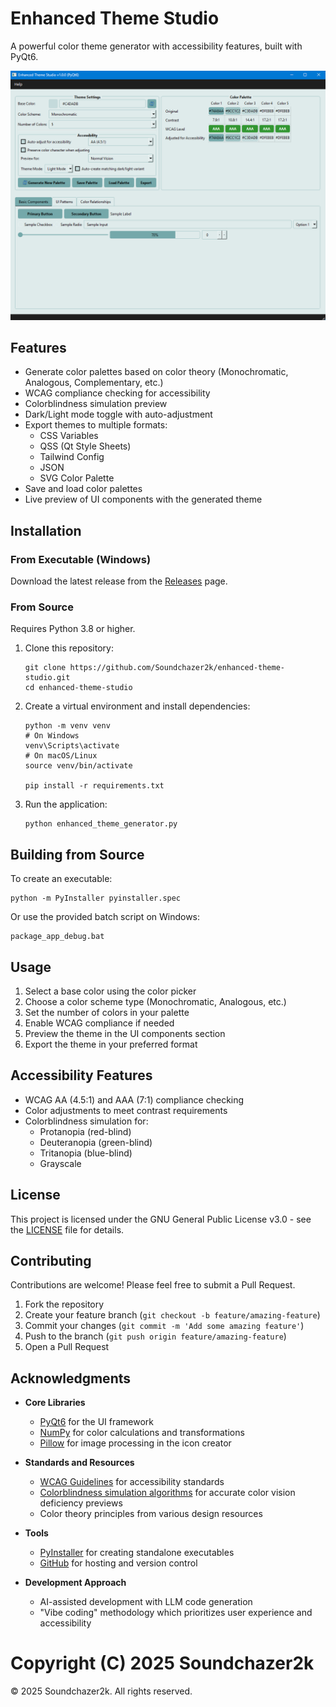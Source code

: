 # Enhanced Theme Studio

A powerful color theme generator with accessibility features, built with PyQt6.

![Enhanced Theme Studio](screenshots/main_interface.png)

## Features

- Generate color palettes based on color theory (Monochromatic, Analogous, Complementary, etc.)
- WCAG compliance checking for accessibility
- Colorblindness simulation preview
- Dark/Light mode toggle with auto-adjustment
- Export themes to multiple formats:
  - CSS Variables
  - QSS (Qt Style Sheets)
  - Tailwind Config
  - JSON
  - SVG Color Palette
- Save and load color palettes
- Live preview of UI components with the generated theme

## Installation

### From Executable (Windows)

Download the latest release from the [Releases](https://github.com/Soundchazer2k/enhanced-theme-studio/releases) page.

### From Source

Requires Python 3.8 or higher.

1. Clone this repository:
   ```
   git clone https://github.com/Soundchazer2k/enhanced-theme-studio.git
   cd enhanced-theme-studio
   ```

2. Create a virtual environment and install dependencies:
   ```
   python -m venv venv
   # On Windows
   venv\Scripts\activate
   # On macOS/Linux
   source venv/bin/activate
   
   pip install -r requirements.txt
   ```

3. Run the application:
   ```
   python enhanced_theme_generator.py
   ```

## Building from Source

To create an executable:

```
python -m PyInstaller pyinstaller.spec
```

Or use the provided batch script on Windows:

```
package_app_debug.bat
```

## Usage

1. Select a base color using the color picker
2. Choose a color scheme type (Monochromatic, Analogous, etc.)
3. Set the number of colors in your palette
4. Enable WCAG compliance if needed
5. Preview the theme in the UI components section
6. Export the theme in your preferred format

## Accessibility Features

- WCAG AA (4.5:1) and AAA (7:1) compliance checking
- Color adjustments to meet contrast requirements
- Colorblindness simulation for:
  - Protanopia (red-blind)
  - Deuteranopia (green-blind)
  - Tritanopia (blue-blind)
  - Grayscale

## License

This project is licensed under the GNU General Public License v3.0 - see the [LICENSE](LICENSE) file for details.

## Contributing

Contributions are welcome! Please feel free to submit a Pull Request.

1. Fork the repository
2. Create your feature branch (`git checkout -b feature/amazing-feature`)
3. Commit your changes (`git commit -m 'Add some amazing feature'`)
4. Push to the branch (`git push origin feature/amazing-feature`)
5. Open a Pull Request

## Acknowledgments

- **Core Libraries**
  - [PyQt6](https://www.riverbankcomputing.com/software/pyqt/) for the UI framework
  - [NumPy](https://numpy.org/) for color calculations and transformations
  - [Pillow](https://python-pillow.org/) for image processing in the icon creator

- **Standards and Resources**
  - [WCAG Guidelines](https://www.w3.org/WAI/standards-guidelines/wcag/) for accessibility standards
  - [Colorblindness simulation algorithms](https://www.color-blindness.com/) for accurate color vision deficiency previews
  - Color theory principles from various design resources

- **Tools**
  - [PyInstaller](https://www.pyinstaller.org/) for creating standalone executables
  - [GitHub](https://github.com/) for hosting and version control

- **Development Approach**
  - AI-assisted development with LLM code generation
  - "Vibe coding" methodology which prioritizes user experience and accessibility

# Copyright (C) 2025 Soundchazer2k 

© 2025 Soundchazer2k. All rights reserved. 
